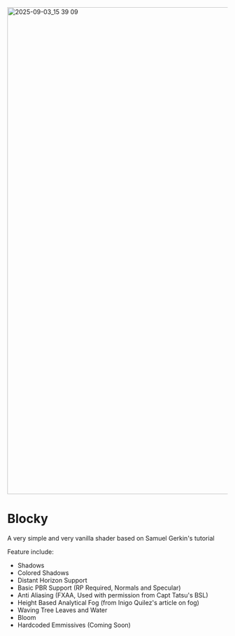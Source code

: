 

<img width="1920" height="1111" alt="2025-09-03_15 39 09" src="https://github.com/user-attachments/assets/24ac9502-eaed-4497-90ec-fe7fea702824" />




# **Blocky**

A very simple and very vanilla shader based on Samuel Gerkin's tutorial

Feature include:
- Shadows
- Colored Shadows
- Distant Horizon Support
- Basic PBR Support (RP Required, Normals and Specular)
- Anti Aliasing (FXAA, Used with permission from Capt Tatsu's BSL)
- Height Based Analytical Fog (from Inigo Quilez's article on fog)
- Waving Tree Leaves and Water
- Bloom
- Hardcoded Emmissives (Coming Soon)




